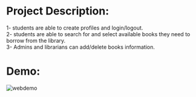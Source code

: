 # Project Description:
  1- students are able to create profiles and login/logout. </br>
  2- students are able to search for and select available books they need to borrow from the library. </br>
  3- Admins and librarians can add/delete books information.

# Demo:
![webdemo](https://user-images.githubusercontent.com/67040117/171852368-96499b12-53a0-40fa-8627-24cae52af76d.gif)
